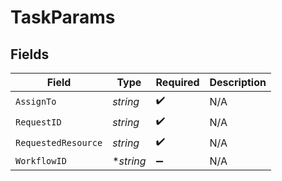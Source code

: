 # TaskParams


## Fields

| Field               | Type                | Required            | Description         |
| ------------------- | ------------------- | ------------------- | ------------------- |
| `AssignTo`          | *string*            | :heavy_check_mark:  | N/A                 |
| `RequestID`         | *string*            | :heavy_check_mark:  | N/A                 |
| `RequestedResource` | *string*            | :heavy_check_mark:  | N/A                 |
| `WorkflowID`        | **string*           | :heavy_minus_sign:  | N/A                 |